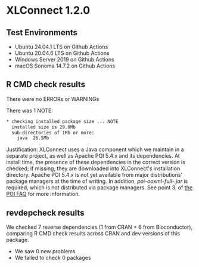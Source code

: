 # XLConnect 1.2.0

## Test Environments

* Ubuntu 24.04.1 LTS on Github Actions
* Ubuntu 20.04.6 LTS on Github Actions
* Windows Server 2019 on Github Actions
* macOS Sonoma 14.7.2 on Github Actions

## R CMD check results

There were no ERRORs or WARNINGs

There was 1 NOTE:

```sh
* checking installed package size ... NOTE
  installed size is 29.0Mb
  sub-directories of 1Mb or more:
    java  26.5Mb
```

Justification: XLConnect uses a Java component which we maintain in a separate project, as well as Apache POI 5.4.x and its dependencies. At install time, the presence of these dependencies in the correct version is checked; if missing, they are downloaded into XLConnect's installation directory. Apache POI 5.4.x is not yet available from major distributions' package managers at the time of writing. In addition, _poi-ooxml-full-<version>.jar_ is required, which is not distributed via package managers. See point 3. of [the POI FAQ](https://poi.apache.org/help/faq.html) for more information.

## revdepcheck results

We checked 7 reverse dependencies (1 from CRAN + 6 from Bioconductor), comparing R CMD check results across CRAN and dev versions of this package.

 * We saw 0 new problems
 * We failed to check 0 packages
